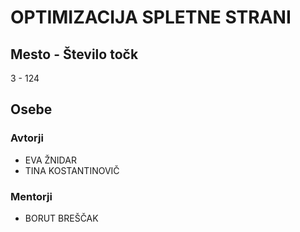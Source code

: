 # OPTIMIZACIJA SPLETNE STRANI
## Mesto - Število točk
3 - 124
## Osebe
### Avtorji
 * EVA ŽNIDAR
 * TINA KOSTANTINOVIČ
### Mentorji
 * BORUT BREŠČAK